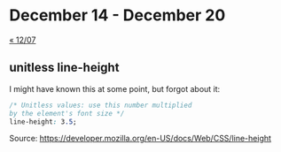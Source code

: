 # December 14 - December 20

[« 12/07](1207.md)

## unitless line-height

I might have known this at some point, but forgot about it:

```css
/* Unitless values: use this number multiplied
by the element's font size */
line-height: 3.5;
```

Source: https://developer.mozilla.org/en-US/docs/Web/CSS/line-height
